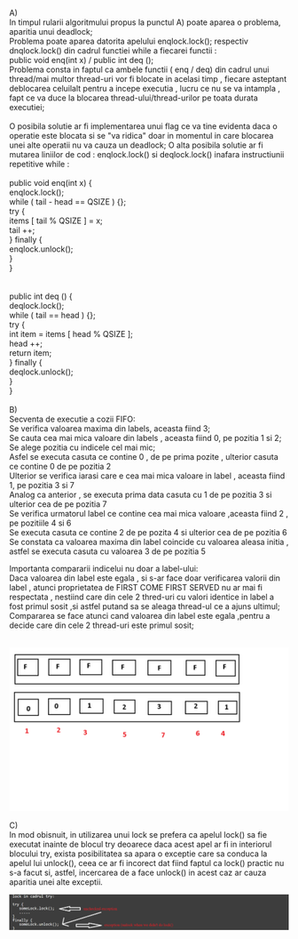 A)<br />
  In timpul rularii algoritmului propus la punctul A) poate aparea o problema, aparitia unui deadlock;<br />
Problema poate aparea datorita apelului enqlock.lock(); respectiv dnqlock.lock() din cadrul functiei while a fiecarei functii : <br />
	public void enq(int x) / public int deq ();<br />
  Problema consta in faptul ca ambele functii ( enq / deq) din cadrul unui thread/mai multor thread-uri vor fi blocate in acelasi timp , fiecare asteptant deblocarea celuilalt pentru a incepe executia , lucru ce nu se va intampla , fapt ce va duce la blocarea thread-ului/thread-urilor pe toata durata executiei;<br />\
  O posibila solutie ar fi implementarea unui flag ce va tine evidenta daca o operatie este blocata si se "va ridica" doar in momentul in care blocarea unei alte operatii nu va cauza un deadlock;
  O alta posibila solutie ar fi mutarea liniilor de cod :  enqlock.lock() si deqlock.lock() inafara instructiunii repetitive while : <br /><br />
  public void enq(int x) {<br />
    enqlock.lock();<br />
		while ( tail - head == QSIZE ) {};<br />
		try {<br />
			items [ tail % QSIZE ] = x; <br />
			tail ++;<br />
		} finally {<br />
			enqlock.unlock();<br />
		}<br />
	}<br />
<br /> <br />
public int deq () {<br />
    deqlock.lock();<br />
		while ( tail == head ) {};<br />
		try {<br />
			int item = items [ head % QSIZE ]; <br />
			head ++;<br />
			return item;<br />
		} finally {<br />
			deqlock.unlock();<br />
		}<br />
	}<br />
<br />
B)<br />
Secventa de executie a cozii FIFO: <br />
  Se verifica valoarea maxima din labels, aceasta fiind 3; <br />
  Se cauta cea mai mica valoare din labels , aceasta fiind 0, pe pozitia 1 si 2;<br />
  Se alege pozitia cu indicele cel mai mic;<br />
  Asfel se executa casuta ce contine 0 , de pe prima pozite , ulterior casuta ce contine 0 de pe pozitia 2<br />
  Ulterior se verifica iarasi care e cea mai mica valoare in label , aceasta fiind 1, pe pozitia 3 si 7<br />
  Analog ca anterior , se executa prima data casuta cu 1 de pe pozitia 3 si ulterior cea de pe pozitia 7<br />
  Se verifica urmatorul label ce contine cea mai mica valoare ,aceasta fiind 2 , pe pozitiile 4 si 6<br />
  Se executa casuta ce contine 2 de pe pozita 4 si ulterior cea de pe pozitia 6<br />
  Se constata ca valoarea maxima din label coincide cu valoarea aleasa initia , astfel se executa casuta cu valoarea 3 de pe pozitia 5<br />

Importanta compararii indicelui nu doar a label-ului:<br />
  Daca valoarea din label este egala , si s-ar face doar verificarea valorii din label , atunci proprietatea de FIRST COME FIRST SERVED  nu ar mai fi respectata , nestiind care din cele 2 thred-uri cu valori identice in label a fost primul sosit ,si astfel putand sa se aleaga thread-ul ce a ajuns ultimul;<br />
Compararea se face atunci cand valoarea din label este egala ,pentru a decide care din cele 2 thread-uri este primul sosit;<br /><br />

![alt text](https://github.com/mariabrinzila/TPM/blob/main/Tema1/Exercitiul%202/Consistenta%20Secventiala.png?raw=true) 


C)<br />
In mod obisnuit, in utilizarea unui lock se prefera ca apelul lock() sa fie executat inainte de blocul try deoarece daca acest apel ar fi in interiorul blocului try, exista posibilitatea sa apara o exceptie care sa conduca la apelul lui unlock(), ceea ce ar fi incorect dat fiind faptul ca lock() practic nu s-a facut si, astfel, incercarea de a face unlock() in acest caz ar cauza aparitia unei alte exceptii.<br />

![alt text](https://github.com/mariabrinzila/TPM/blob/main/Tema1/Exercitiul%202/Exercitiul2c.png?raw=true) 
